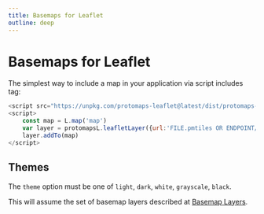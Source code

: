 ```yaml
---
title: Basemaps for Leaflet
outline: deep
---
```


# Basemaps for Leaflet

The simplest way to include a map in your application via script includes tag:

```js
<script src="https://unpkg.com/protomaps-leaflet@latest/dist/protomaps-leaflet.js"></script>
<script>
    const map = L.map('map')
    var layer = protomapsL.leafletLayer({url:'FILE.pmtiles OR ENDPOINT/{z}/{x}/{y}.mvt', theme: 'light'})
    layer.addTo(map)
</script>
```

## Themes

The `theme` option must be one of `light`, `dark`, `white`, `grayscale`, `black`.

This will assume the set of basemap layers described at [Basemap Layers](/basemaps/layers).

